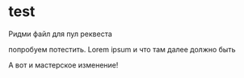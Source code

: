 # test

Ридми файл для пул реквеста

попробуем потестить.
Lorem ipsum и что там далее должно быть

А вот и мастерское изменение!
